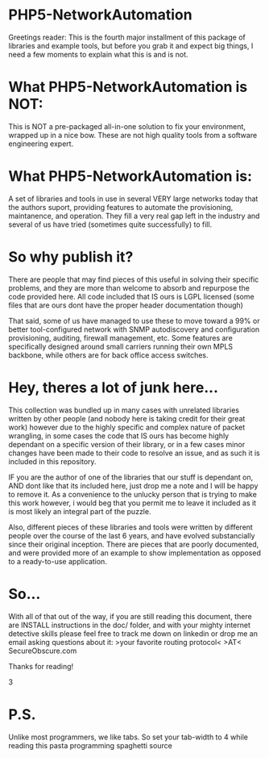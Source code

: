 PHP5-NetworkAutomation
======================

Greetings reader: This is the fourth major installment of this package of libraries and example tools, but before you grab it and expect big things, I need a few moments to explain what this is and is not.


What PHP5-NetworkAutomation is NOT:
======================
This is NOT a pre-packaged all-in-one solution to fix your environment, wrapped up in a nice bow. These are not high quality tools from a software engineering expert.


What PHP5-NetworkAutomation is:
======================
A set of libraries and tools in use in several VERY large networks today that the authors suport, providing features to automate the provisioning, maintanence, and operation. They fill a very real gap left in the industry and several of us have tried (sometimes quite successfully) to fill.


So why publish it?
======================
There are people that may find pieces of this useful in solving their specific problems, and they are more than welcome to absorb and repurpose the code provided here. All code included that IS ours is LGPL licensed (some files that are ours dont have the proper header documentation though)

That said, some of us have managed to use these to move toward a 99% or better tool-configured network with SNMP autodiscovery and configuration provisioning, auditing, firewall management, etc. Some features are specifically designed around small carriers running their own MPLS backbone, while others are for back office access switches.


Hey, theres a lot of junk here...
======================
This collection was bundled up in many cases with unrelated libraries written by other people (and nobody here is taking credit for their great work) however due to the highly specific and complex nature of packet wrangling, in some cases the code that IS ours has become highly dependant on a specific version of their library, or in a few cases minor changes have been made to their code to resolve an issue, and as such it is included in this repository.

IF you are the author of one of the libraries that our stuff is dependant on, AND dont like that its included here, just drop me a note and I will be happy to remove it. As a convenience to the unlucky person that is trying to make this work however, i would beg that you permit me to leave it included as it is most likely an integral part of the puzzle.

Also, different pieces of these libraries and tools were written by different people over the course of the last 6 years, and have evolved substancially since their original inception. There are pieces that are poorly documented, and were provided more of an example to show implementation as opposed to a ready-to-use application.


So...
======================
With all of that out of the way, if you are still reading this document, there are INSTALL instructions in the doc/ folder, and with your mighty internet detective skills please feel free to track me down on linkedin or drop me an email asking questions about it: >your favorite routing protocol< >AT< SecureObscure.com 


Thanks for reading!

3


P.S.
======================
Unlike most programmers, we like tabs. So set your tab-width to 4 while reading this pasta programming spaghetti source
